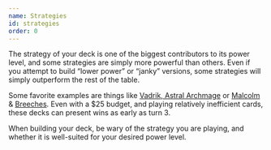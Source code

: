 ```yaml
---
name: Strategies
id: strategies
order: 0
---
```


The strategy of your deck is one of the biggest contributors to its power level, and some strategies are simply more powerful than others. Even if you attempt to build “lower power” or “janky” versions, some strategies will simply outperform the rest of the table.

Some favorite examples are things like [Vadrik, Astral Archmage](https://scryfall.com/card/mid/248/vadrik-astral-archmage) or [Malcolm](https://scryfall.com/card/lcc/161/malcolm-keen-eyed-navigator) & [Breeches](https://scryfall.com/card/lcc/217/breeches-brazen-plunderer). Even with a $25 budget, and playing relatively inefficient cards, these decks can present wins as early as turn 3.

When building your deck, be wary of the strategy you are playing, and whether it is well-suited for your desired power level.
